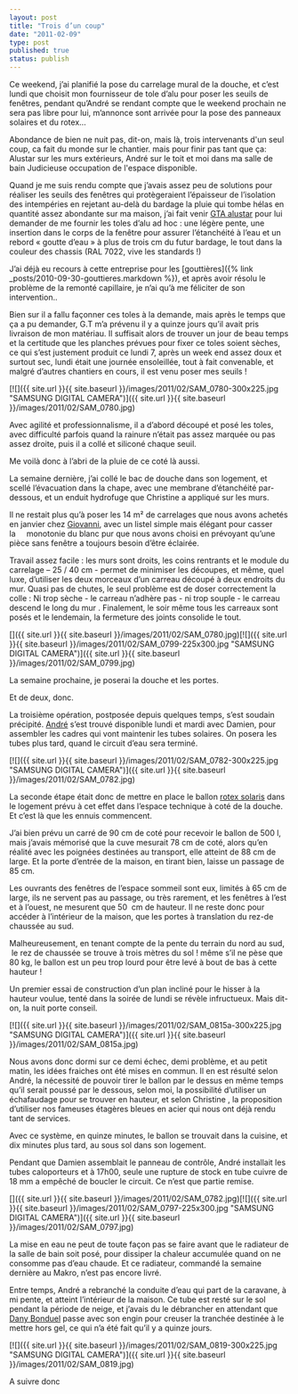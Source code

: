 ```yaml
---
layout: post
title: "Trois d’un coup"
date: "2011-02-09"
type: post
published: true
status: publish
---
```


Ce weekend, j’ai planifié la pose du carrelage mural de la douche, et c’est lundi que choisit mon fournisseur de tole d’alu pour poser les seuils de fenêtres, pendant qu’André se rendant compte que le weekend prochain ne sera pas libre pour lui, m’annonce sont arrivée pour la pose des panneaux solaires et du rotex…

Abondance de bien ne nuit pas, dit-on, mais là, trois intervenants d'un seul coup, ca fait du monde sur le chantier. mais pour finir pas tant que ça: Alustar sur les murs extérieurs, André sur le toit et moi dans ma salle de bain Judicieuse occupation de l'espace disponible.

Quand je me suis rendu compte que j’avais assez peu de solutions pour réaliser les seuils des fenêtres qui protègeraient l’épaisseur de l’isolation des intempéries en rejetant au-delà du bardage la pluie qui tombe hélas en quantité assez abondante sur ma maison, j’ai fait venir [GTA alustar](http://pagesdor.truvo.be/Entrepreneurs_-_Toitures/Alustar-GTA/Asse/fr_BE_YP_PAID_246409_0000_75831_8005_2010000189332003) pour lui demander de me fournir les toles d’alu ad hoc : une légère pente, une insertion dans le corps de la fenêtre pour assurer l’étanchéité à l’eau et un rebord « goutte d’eau » à plus de trois cm du futur bardage, le tout dans la couleur des chassis (RAL 7022, vive les standards !)

J’ai déjà eu recours à cette entreprise pour les [gouttières]({% link _posts/2010-09-30-gouttieres.markdown %}), et après avoir résolu le problème de la remonté capillaire, je n’ai qu’à me féliciter de son intervention..

Bien sur il a fallu façonner ces toles à la demande, mais après le temps que ça a pu demander, G.T m’a prévenu il y a quinze jours qu’il avait pris livraison de mon matériau. Il suffisait alors de trouver un jour de beau temps et la certitude que les planches prévues pour fixer ce toles soient sèches, ce qui s’est justement produit ce lundi 7, après un week end assez doux et surtout sec, lundi était une journée ensoleillée, tout à fait convenable, et malgré d’autres chantiers en cours, il est venu poser mes seuils !

[![]({{ site.url }}{{ site.baseurl }}/images/2011/02/SAM_0780-300x225.jpg "SAMSUNG DIGITAL CAMERA")]({{ site.url }}{{ site.baseurl }}/images/2011/02/SAM_0780.jpg)

Avec agilité et professionnalisme, il a d’abord découpé et posé les toles, avec difficulté parfois quand la rainure n’était pas assez marquée ou pas assez droite, puis il a collé et siliconé chaque seuil.

Me voilà donc à l’abri de la pluie de ce coté là aussi.

La semaine dernière, j’ai collé le bac de douche dans son logement, et scellé l’évacuation dans la chape, avec une membrane d’étanchéité par-dessous, et un enduit hydrofuge que Christine a appliqué sur les murs.

Il ne restait plus qu’à poser les 14 m² de carrelages que nous avons achetés en janvier chez [Giovanni](http://www.carrelagesgiovanni.be/), avec un listel simple mais élégant pour casser la     monotonie du blanc pur que nous avons choisi en prévoyant qu’une pièce sans fenêtre a toujours besoin d’être éclairée.

Travail assez facile : les murs sont droits, les coins rentrants et le module du carrelage – 25 / 40 cm - permet de minimiser les découpes, et même, quel luxe, d’utiliser les deux morceaux d’un carreau découpé à deux endroits du mur. Quasi pas de chutes, le seul problème est de doser correctement la colle : Ni trop sèche - le carreau n’adhère pas - ni trop souple - le carreau descend le long du mur . Finalement, le soir même tous les carreaux sont posés et le lendemain, la fermeture des joints consolide le tout.

[]({{ site.url }}{{ site.baseurl }}/images/2011/02/SAM_0780.jpg)[![]({{ site.url }}{{ site.baseurl }}/images/2011/02/SAM_0799-225x300.jpg "SAMSUNG DIGITAL CAMERA")]({{ site.url }}{{ site.baseurl }}/images/2011/02/SAM_0799.jpg)

La semaine prochaine, je poserai la douche et les portes.

Et de deux, donc.

La troisième opération, postposée depuis quelques temps, s’est soudain précipité. [André](http://www.focaloreco.com/ "Focaloreco André Fockedey") s’est trouvé disponible lundi et mardi avec Damien, pour assembler les cadres qui vont maintenir les tubes solaires. On posera les tubes plus tard, quand le circuit d’eau sera terminé.

[![]({{ site.url }}{{ site.baseurl }}/images/2011/02/SAM_0782-300x225.jpg "SAMSUNG DIGITAL CAMERA")]({{ site.url }}{{ site.baseurl }}/images/2011/02/SAM_0782.jpg)

La seconde étape était donc de mettre en place le ballon [rotex solaris](http://fr.rotex.de/fileadmin/prospekte/fr/Prospekte-Produkte/Solaris_Prospekt_franz_web.pdf) dans le logement prévu à cet effet dans l’espace technique à coté de la douche. Et c’est là que les ennuis commencent.

J’ai bien prévu un carré de 90 cm de coté pour recevoir le ballon de 500 l, mais j’avais mémorisé que la cuve mesurait 78 cm de coté, alors qu’en réalité avec les poignées destinées au transport, elle atteint de 88 cm de large. Et la porte d’entrée de la maison, en tirant bien, laisse un passage de 85 cm.

Les ouvrants des fenêtres de l’espace sommeil sont eux, limités à 65 cm de large, ils ne servent pas au passage, ou très rarement, et les fenêtres à l’est et à l’ouest, ne mesurent que 50  cm de hauteur. Il ne reste donc pour accéder à l’intérieur de la maison, que les portes à translation du rez-de chaussée au sud.

Malheureusement, en tenant compte de la pente du terrain du nord au sud,  le rez de chaussée se trouve à trois mètres du sol ! même s’il ne pèse que 80 kg, le ballon est un peu trop lourd pour être levé à bout de bas à cette hauteur !

Un premier essai de construction d’un plan incliné pour le hisser à la hauteur voulue, tenté dans la soirée de lundi se révèle infructueux. Mais dit-on, la nuit porte conseil.

[![]({{ site.url }}{{ site.baseurl }}/images/2011/02/SAM_0815a-300x225.jpg "SAMSUNG DIGITAL CAMERA")]({{ site.url }}{{ site.baseurl }}/images/2011/02/SAM_0815a.jpg)

Nous avons donc dormi sur ce demi échec, demi problème, et au petit matin, les idées fraiches ont été mises en commun. Il en est résulté selon André, la nécessité de pouvoir tirer le ballon par le dessus en même temps qu’il serait poussé par le dessous, selon moi, la possibilité d’utiliser un échafaudage pour se trouver en hauteur, et selon Christine , la proposition d’utiliser nos fameuses étagères bleues en acier qui nous ont déjà rendu tant de services.

Avec ce système, en quinze minutes, le ballon se trouvait dans la cuisine, et dix minutes plus tard, au sous sol dans son logement.

Pendant que Damien assemblait le panneau de contrôle, André installait les tubes caloporteurs et à 17h00, seule une rupture de stock en tube cuivre de 18 mm a empêché de boucler le circuit. Ce n’est que partie remise.

[]({{ site.url }}{{ site.baseurl }}/images/2011/02/SAM_0782.jpg)[![]({{ site.url }}{{ site.baseurl }}/images/2011/02/SAM_0797-225x300.jpg "SAMSUNG DIGITAL CAMERA")]({{ site.url }}{{ site.baseurl }}/images/2011/02/SAM_0797.jpg)

La mise en eau ne peut de toute façon pas se faire avant que le radiateur de la salle de bain soit posé, pour dissiper la chaleur accumulée quand on ne consomme pas d’eau chaude. Et ce radiateur, commandé la semaine dernière au Makro, n’est pas encore livré.

Entre temps, André a rebranché la conduite d’eau qui part de la caravane, à mi pente, et atteint l’intérieur de la maison. Ce tube est resté sur le sol pendant la période de neige, et j’avais du le débrancher en attendant que [Dany Bonduel](http://www.produbatiment.be/entrepreneur/nivellement/bonduel-dany-m/1059606/0658431644/index.html) passe avec son engin pour creuser la tranchée destinée à le mettre hors gel, ce qui n’a été fait qu’il y a quinze jours.

[![]({{ site.url }}{{ site.baseurl }}/images/2011/02/SAM_0819-300x225.jpg "SAMSUNG DIGITAL CAMERA")]({{ site.url }}{{ site.baseurl }}/images/2011/02/SAM_0819.jpg)

A suivre donc

